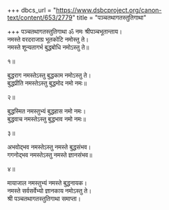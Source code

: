 +++
dbcs_url = "https://www.dsbcproject.org/canon-text/content/653/2779"
title = "पञ्चतथागतस्तुतिगाथा"

+++
पञ्चतथागतस्तुतिगाथा
ॐ नमः श्रीपञ्चभूतान्ताय।  
नमस्ते वरदराजाग्र भूतकोटि नमोस्तु ते।  
नमस्ते शून्यतागर्भ बुद्धबोधि नमोऽस्तु ते॥

१॥

बुद्धराग नमस्तेऽस्तु बुद्धकाम नमोऽस्तु ते।  
बुद्धप्रीति नमस्तेऽस्तु बुद्धमोद नमो नमः॥

२॥

बुद्धस्मित नमस्तुभ्यं बुद्धहास नमो नमः।  
बुद्धवाच नमस्तेऽस्तु बुद्धभाव नमो नमः॥

३॥

अभवोद्भव नमस्तेऽस्तु नमस्ते बुद्धसंभव।  
गगनोद्भव नमस्तेऽस्तु नमस्ते ज्ञानसंभव॥

४॥

मायाजाल नमस्तुभ्यं नमस्ते बुद्धनायक।  
नमस्ते सर्वसर्वेभ्यो ज्ञानकाय नमोऽस्तु ते।  
श्री पञ्चतथागतस्तुतिगाथा समाप्ता।  
